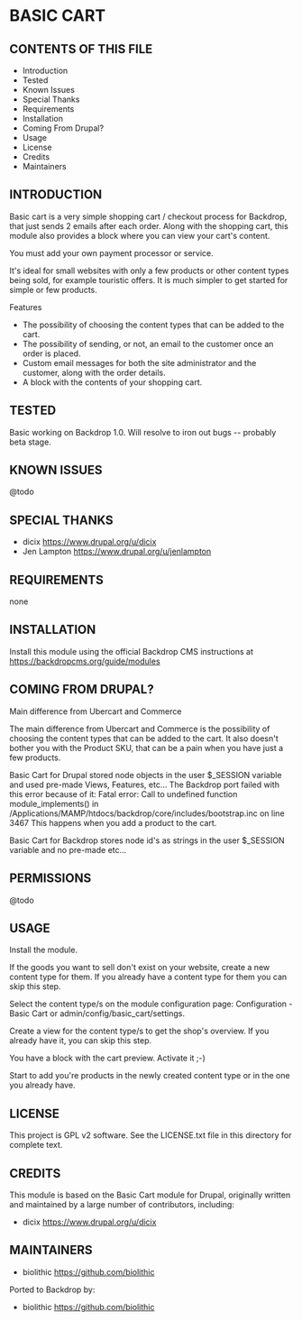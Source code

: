 BASIC CART
===================

CONTENTS OF THIS FILE
---------------------

 - Introduction
 - Tested
 - Known Issues
 - Special Thanks
 - Requirements
 - Installation
 - Coming From Drupal?
 - Usage
 - License
 - Credits
 - Maintainers

INTRODUCTION
------------

Basic cart is a very simple shopping cart / checkout process for Backdrop,
that just sends 2 emails after each order. Along with the shopping cart,
this module also provides a block where you can view your cart's content.

You must add your own payment processor or service.

It's ideal for small websites with only a few products or other content types
being sold, for example touristic offers.  It is much simpler to get started for simple or few products.

Features

* The possibility of choosing the content types that can be added to the cart.
* The possibility of sending, or not, an email to the customer once an order is placed.
* Custom email messages for both the site administrator and the customer, along with the order details.
* A block with the contents of your shopping cart.

TESTED
-----

Basic working on Backdrop 1.0. Will resolve to iron out bugs -- probably beta stage.

KNOWN ISSUES
---------------------

@todo

SPECIAL THANKS
--------------

- dicix <https://www.drupal.org/u/dicix>
- Jen Lampton <https://www.drupal.org/u/jenlampton>


REQUIREMENTS
------------

none

INSTALLATION
------------

Install this module using the official Backdrop CMS instructions at https://backdropcms.org/guide/modules


COMING FROM DRUPAL?
-------------------

Main difference from Ubercart and Commerce

The main difference from Ubercart and Commerce is the possibility of choosing
the content types that can be added to the cart. It also doesn't bother you
with the Product SKU, that can be a pain when you have just a few products.

Basic Cart for Drupal stored node objects in the user $_SESSION variable and used pre-made Views, Features, etc... The Backdrop port failed with this error because of it: Fatal error: Call to undefined function module_implements() in /Applications/MAMP/htdocs/backdrop/core/includes/bootstrap.inc on line 3467 This happens when you add a product to the cart.

Basic Cart for Backdrop stores node id's as strings in the user $_SESSION variable and no pre-made etc...

PERMISSIONS
------------

@todo


USAGE
-----

Install the module.

If the goods you want to sell don't exist on your website, create a new content type for them. If you already have a content type for them you can skip this step.

Select the content type/s on the module configuration page: Configuration - Basic Cart or admin/config/basic_cart/settings.

Create a view for the content type/s to get the shop's overview. If you already have it, you can skip this step.

You have a block with the cart preview. Activate it ;-)

Start to add you're products in the newly created content type or in the one you already have.


LICENSE
-------

This project is GPL v2 software. See the LICENSE.txt file in this directory for complete text.

CREDITS
-----------

This module is based on the Basic Cart module for Drupal, originally written and maintained by a large number of contributors, including:

- dicix <https://www.drupal.org/u/dicix>

MAINTAINERS
-----------

 - biolithic <https://github.com/biolithic>

Ported to Backdrop by:

 - biolithic <https://github.com/biolithic>

